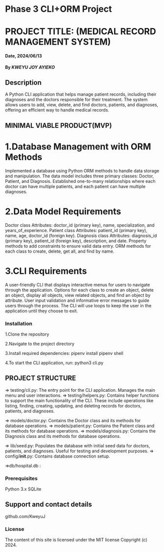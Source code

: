 # Phase 3 CLI+ORM Project 

# PROJECT TITLE: (MEDICAL RECORD MANAGEMENT SYSTEM)

#### Date, 2024/06/13

#### By *KWEYU JOY AYIEKO*

## Description
A Python CLI application that helps manage patient records, including their diagnoses and the doctors responsible for their treatment. The system allows users to add, view, delete, and find doctors, patients, and diagnoses, offering an efficient way to handle medical records.



## MINIMAL VIABLE PRODUCT(MVP)

#    1.Database Management with ORM Methods

Implemented a database using Python ORM methods to handle data storage and manipulation.
The data model includes three primary classes: Doctor, Patient, and Diagnosis.
Established one-to-many relationships where each doctor can have multiple patients, and each patient can have multiple diagnoses.

#    2.Data Model Requirements

Doctor class
Attributes: doctor_id (primary key), name, specialization, and years_of_experience.
Patient class
Attributes: patient_id (primary key), name, age, doctor_id (foreign key).
Diagnosis class
Attributes: diagnosis_id (primary key), patient_id (foreign key), description, and date.
Property methods to add constraints to ensure valid data entry.
ORM methods for each class to create, delete, get all, and find by name.

#    3.CLI Requirements

A user-friendly CLI that displays interactive menus for users to navigate through the application.
Options for each class to create an object, delete an object, display all objects, view related objects, and find an object by attribute.
User input validation and informative error messages to guide users through the process.
The CLI will use loops to keep the user in the application until they choose to exit.

### Installation
1.Clone the repository

2.Navigate to the project directory

3.Install required dependencies:
    pipenv install
    pipenv shell

4.To start the CLI application, run:
    python3 cli.py

## PROJECT STRUCTURE

=> testing/cli.py: The entry point for the CLI application. Manages the main menu and user interactions.
=> testing/helpers.py: Contains helper functions to support the main functionality of the CLI. These include operations like listing, finding, creating, updating, and deleting records for doctors, patients, and diagnoses.

=> models/doctor.py: Contains the Doctor class and its methods for database operations.
=> models/patient.py: Contains the Patient class and its methods for database operations.
=> models/diagnosis.py: Contains the Diagnosis class and its methods for database operations.

=> lib/seed.py: Populates the database with initial seed data for doctors, patients, and diagnoses. Useful for testing and development purposes.
=> config/__init__.py: Contains database connection setup.

=>db/hospital.db :

### Prerequisites
Python 3.x
SQLite

## Support and contact details
github.com/KweyuJ

### License
The content of this site is licensed under the MIT license
Copyright (c) 2024.




